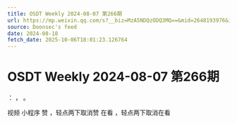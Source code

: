 ```yaml
---
title: OSDT Weekly 2024-08-07 第266期
url: https://mp.weixin.qq.com/s?__biz=MzA5NDQzODQ3MQ==&mid=2648193976&idx=2&sn=e616cf6331326c7759e25122380f4a9f
source: Doonsec's feed
date: 2024-08-18
fetch_date: 2025-10-06T18:01:23.126764
---
```


# OSDT Weekly 2024-08-07 第266期

：
，
。

视频
小程序
赞
，轻点两下取消赞
在看
，轻点两下取消在看